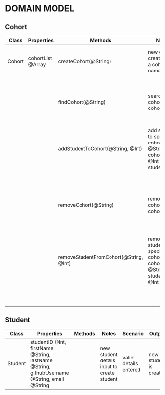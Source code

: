 # DOMAIN MODEL

## Cohort

Class | Properties | Methods | Notes | Scenario | Output | Example
----- | ---------- | ------- | ----- | -------- | ------ | -------
| Cohort | cohortList @Array | createCohort(@String) | new cohort created with a cohort name | valid cohort name input (i.e. string) | return true, cohort added to cohortList | `createCohort("Cohort 1") => true, cohortList = [{name: "Cohort 1", students: []}]` |
| | | | | invalid cohort name input | throw error | `createCohort(1) => "cohort name must be a valid string"` |
| | | findCohort(@String) | search for cohort by cohort name | valid & existing cohort name input | return cohort as an object | `findCohort("Cohort 1") => {name: "Cohort 1", students: []}` |
| | | | | invalid cohort name input | throw error | `findCohort(1) => "cohort does not exist"` |
| | | addStudentToCohort(@String, @Int) | add student to specific cohort. @String = cohortName, @Int = studentId | valid & existing cohort name and studentId input | return true, cohortList is updated | `addStudentToCohort("Cohort 1", 1) => true, cohortList = [{name: "Cohort 1", students: [{studentId: 1, firstName: "John", lastName: "Doe", githubUsername: "johndoe", email: "john@doe.com"}]}]` |
| | | | | invalid cohort name or student input | throw error | `addStudentToCohort(1, "hello") => "student does not exist" or "cohort does not exist"` |
| | | removeCohort(@String) | remove cohort by cohortName | valid & existing cohort name input | return true, cohortList updated | `removeCohort("Cohort 1") => true, cohortList = []` |
| | | | | invalid cohort name input | throw error | `removeCohort(1) => "cohort does not exist, unable to remove cohort"` |
| | | removeStudentFromCohort(@String, @Int) | remove student from specific cohort using cohortName @String and studentId @Int | valid & existing cohort name input, valid studentId input  | return true, cohortList updated | `removeStudentFromCohort("Cohort 1, 1") => true, cohortList = [{name: "Cohort 1", students: []}]` |
| | | | | invalid cohort name/studentId input | throw error | `removeStudentFromCohort(1) => "student does not exist" or "cohort does not exist"` |

## Student

Class | Properties | Methods | Notes | Scenario | Output | Example
----- | ---------- | ------- | ----- | -------- | ------ | -------
| Student | studentID @Int, firstName @String, lastName @String, githubUsername @String, email @String | | new student details input to create student | valid details entered | new student is created | `const student1 = new Student(1, "John", "Doe", "johndoe", "john@doe.com")` |
